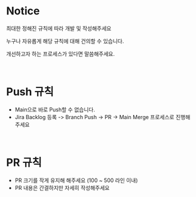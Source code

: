 # Notice

최대한 정해진 규칙에 따라 개발 및 작성해주세요

누구나 자유롭게 해당 규칙에 대해 건의할 수 있습니다.

개선하고자 하는 프로세스가 있다면 말씀해주세요.

<br />
<!--
# 개발 환경
<a href="https://nodejs.org/download/release/v14.17.1/"><img src="https://img.shields.io/badge/Node.js-v14.17.1-brightgreen" /></a>
<a href="https://ko.reactjs.org/"><img src="https://img.shields.io/badge/React.js-v17.0.2-61DBFB" /></a>
<br />
-->


# Push 규칙
- Main으로 바로 Push할 수 없습니다.
- Jira Backlog 등록 -> Branch Push -> PR -> Main Merge 프로세스로 진행해주세요

<br />

# PR 규칙
- PR 크기를 작게 유지해 해주세요 (100 ~ 500 라인 이내)
- PR 내용은 간결하지만 자세히 작성해주세요
<!--
<br />

# Github 용어 설명
- Create a merge commit

  <img src="https://user-images.githubusercontent.com/100399090/174947180-8330cb3d-859d-4746-9e32-52fe55ac337a.png" width="400">
- Squash and merge
  
  <img src="https://user-images.githubusercontent.com/100399090/174947750-1a0d1663-3bf8-460a-b80e-918f90cc900e.png" width="400">
- Rebase and merge

  <img src="https://user-images.githubusercontent.com/100399090/174947788-893a555f-cce1-4c6c-a77d-74a277f3f561.png" width="400">
-->
